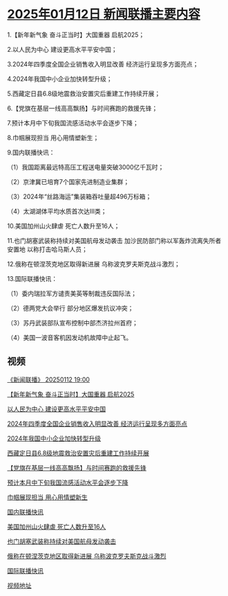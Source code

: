 # [2025年01月12日 新闻联播主要内容](https://tv.cctv.com/lm/xwlb/day/20250112.shtml)

1.【新年新气象 奋斗正当时】大国重器 启航2025；

2.以人民为中心 建设更高水平平安中国；

3.2024年四季度全国企业销售收入明显改善 经济运行呈现多方面亮点；

4.2024年我国中小企业加快转型升级；

5.西藏定日县6.8级地震救治安置灾后重建工作持续开展；

6.【党旗在基层一线高高飘扬】与时间赛跑的救援先锋；

7.预计本月中下旬我国流感活动水平会逐步下降；

8.巾帼展现担当 用心用情塑新生；

9.国内联播快讯：

（1）我国距离最远特高压工程送电量突破3000亿千瓦时；

（2）京津冀已培育7个国家先进制造业集群；

（3）2024年“丝路海运”集装箱吞吐量超496万标箱；

（4）太湖湖体平均水质首次达Ⅲ类；

10.美国加州山火肆虐 死亡人数升至16人；

11.也门胡塞武装称持续对美国航母发动袭击 加沙民防部门称以军轰炸流离失所者安置地 以称打击哈马斯人员；

12.俄称在顿涅茨克地区取得新进展 乌称波克罗夫斯克战斗激烈；

13.国际联播快讯：

（1）委内瑞拉军方谴责美英等制裁违反国际法；

（2）德两党大会举行 部分地区爆发抗议冲突；

（3）苏丹武装部队宣布控制中部杰济拉州首府；

（4）美国一波音客机因发动机故障中止起飞。

## 视频

[《新闻联播》 20250112 19:00](https://tv.cctv.com/2025/01/12/VIDEozvgwhVWFEpkC7f2vRcc250112.shtml)

[【新年新气象 奋斗正当时】大国重器 启航2025](https://tv.cctv.com/2025/01/12/VIDE1n3loyoLkEWr2w0GMu2E250112.shtml)

[以人民为中心 建设更高水平平安中国](https://tv.cctv.com/2025/01/12/VIDE6MqfisZIULOogPSc02jC250112.shtml)

[2024年四季度全国企业销售收入明显改善 经济运行呈现多方面亮点](https://tv.cctv.com/2025/01/12/VIDEkB4zv7mVcMe1vUdBWBLH250112.shtml)

[2024年我国中小企业加快转型升级](https://tv.cctv.com/2025/01/12/VIDEAvbuVBNJshSpx9N6IzZK250112.shtml)

[西藏定日县6.8级地震救治安置灾后重建工作持续开展](https://tv.cctv.com/2025/01/12/VIDEmmNtHFg8pxfz1HpyxAv6250112.shtml)

[【党旗在基层一线高高飘扬】与时间赛跑的救援先锋](https://tv.cctv.com/2025/01/12/VIDE6gETvpdpNpYaVDpxckAK250112.shtml)

[预计本月中下旬我国流感活动水平会逐步下降](https://tv.cctv.com/2025/01/12/VIDEsbaKPCCZYHmwT4jSi4TR250112.shtml)

[巾帼展现担当 用心用情塑新生](https://tv.cctv.com/2025/01/12/VIDEGtOlHms8YVoTfvFRyNfu250112.shtml)

[国内联播快讯](https://tv.cctv.com/2025/01/12/VIDEW1qtZo6WG6cf7eHFlvck250112.shtml)

[美国加州山火肆虐 死亡人数升至16人](https://tv.cctv.com/2025/01/12/VIDEorlCFGL6st6BdUHZgxXS250112.shtml)

[也门胡塞武装称持续对美国航母发动袭击](https://tv.cctv.com/2025/01/12/VIDE5fYqjB1HfFiUPbQILozT250112.shtml)

[俄称在顿涅茨克地区取得新进展 乌称波克罗夫斯克战斗激烈](https://tv.cctv.com/2025/01/12/VIDEF0wlDo2dijC2l06WHGwC250112.shtml)

[国际联播快讯](https://tv.cctv.com/2025/01/12/VIDExkBnydbQoyi9ZElPLRe0250112.shtml)

[视频地址](https://tv.cctv.com/lm/xwlb/day/20250112.shtml) 

